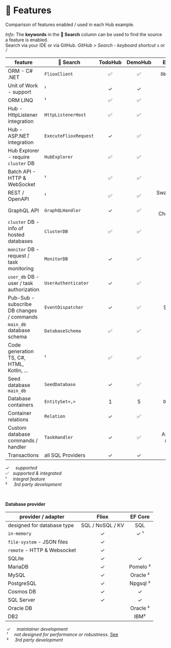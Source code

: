 
# 🎨 Features

Comparison of features enabled / used in each Hub example.

*Info:*  The **keywords** in the **🔎 Search** column can be used to find the source a feature is enabled.  
Search via your IDE or via GitHub. *GitHub > Search - keyboard shortcut* `s` or `/`

| feature                                   | 🔎 Search            | TodoHub | DemoHub |    EF Core    |
|-------------------------------------------|-----------------------|:------:|:------:|:-------------:|
| ORM - C# .NET                             | `FlioxClient`         |   ✅   |   ✅   | `DbContext`  |
| Unit of Work - support                    | ¹                     |    ✓   |    ✓   |       ✓       |
| ORM LINQ                                  | ¹                     |   ✅   |   ✅   |       ✓       |
| Hub - HttpListener integration            | `HttpListenerHost`    |   ✅   |   ✅   |               |
| Hub - ASP.NET integration                 | `ExecuteFlioxRequest` |   ✓    |   ✅   |               |
| Hub Explorer - require `cluster` DB       | `HubExplorer`         |   ✅   |   ✅   |               |
| Batch API - HTTP & WebSocket              | ¹                     |   ✅   |   ✅   |               |
| REST / OpenAPI                            | ¹                     |   ✅   |   ✅   | Swashbuckle ² |
| GraphQL API                               | `GraphQLHandler`      |   ✓    |   ✅   |Hot Chocolate ²|
| `cluster` DB - info of hosted databases   | `ClusterDB`           |   ✅   |   ✅   |               |
| `monitor` DB - request / task monitoring  | `MonitorDB`           |   ✓    |   ✅   |               |
| `user_db` DB - user / task authorization  | `UserAuthenticator`   |   ✓    |   ✅   |               |
| Pub-Sub - subscribe DB changes / commands | `EventDispatcher`     |   ✓    |   ✅   |    SignalR    |
| `main_db` database schema                 | `DatabaseSchema`      |   ✅   |   ✅   |       ✓       |
| Code generation TS, C#, HTML, Kotlin, ... | ¹                     |   ✅   |   ✅   |               |
| Seed database `main_db`                   | `SeedDatabase`        |   ✓    |   ✅   |       ✓       |
| Database containers                       | `EntitySet<,>`        |   1    |    5    |   `DbSet<>`   |
| Container relations                       | `Relation`            |   ✓    |   ✅   |       ✓       |
| Custom database commands / handler        | `TaskHandler`         |   ✓    |   ✅   | ASP.NET routes |
| Transactions                              | all SQL Providers     |   ✓    |    ✓   |       ✓       |

 ✓     *supported*  
✅     *supported & integrated*  
 ¹     *integral feature*  
 ²     *3rd party development*

<br/>

**Database provider**

| provider / adapter           |       Fliox        |       EF Core      |
|------------------------------|:------------------:|:------------------:|
| designed for database type   | SQL / NoSQL / KV   |         SQL        |
| `in-memory`                  |          ✓         |         ✓ ¹        |
| `file-system` - JSON files   |          ✓         |                    |
| `remote` - HTTP & Websocket  |          ✓         |                    |
| SQLite                       |          ✓         |         ✓          |
| MariaDB                      |          ✓         |       Pomelo ²     |
| MySQL                        |          ✓         |       Oracle ²     |
| PostgreSQL                   |          ✓         |       Npgsql ²     |
| Cosmos DB                    |          ✓         |         ✓         |
| SQL Server                   |          ✓         |         ✓         |
| Oracle DB                    |                    |       Oracle ²     |
| DB2                          |                    |        IBM²        |

 ✓     *maintainer development*  
 ¹     *not designed for performance or robustness.* [See](https://learn.microsoft.com/en-us/ef/core/providers/in-memory)  
 ²     *3rd party development*  

<br/><br/>
